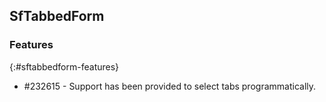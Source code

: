 ## SfTabbedForm

### Features
{:#sftabbedform-features}

* \#232615 - Support has been provided to select tabs programmatically.